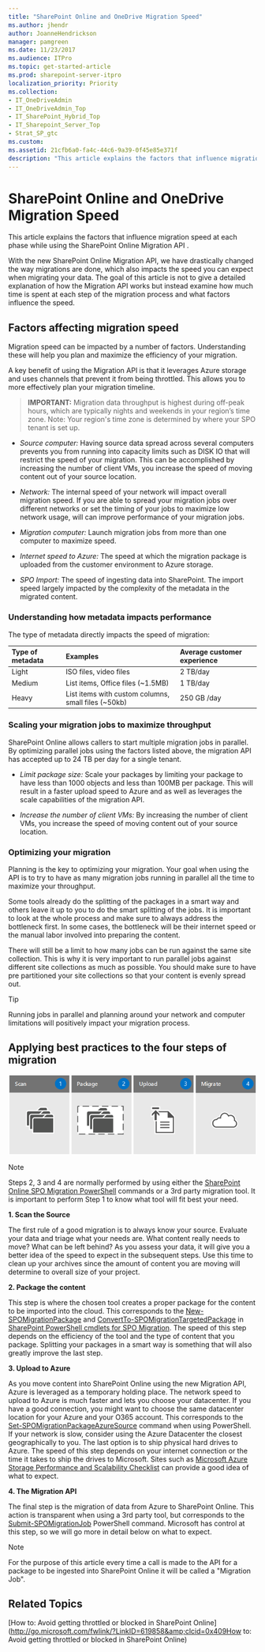 ```yaml
---
title: "SharePoint Online and OneDrive Migration Speed"
ms.author: jhendr
author: JoanneHendrickson
manager: pamgreen
ms.date: 11/23/2017
ms.audience: ITPro
ms.topic: get-started-article
ms.prod: sharepoint-server-itpro
localization_priority: Priority
ms.collection:
- IT_OneDriveAdmin
- IT_OneDriveAdmin_Top
- IT_SharePoint_Hybrid_Top
- IT_Sharepoint_Server_Top
- Strat_SP_gtc
ms.custom: 
ms.assetid: 21cfb6a0-fa4c-44c6-9a39-0f45e85e371f
description: "This article explains the factors that influence migration speed at each phase while using the SharePoint Online Migration API ."
---
```


# SharePoint Online and OneDrive Migration Speed

This article explains the factors that influence migration speed at each phase while using the SharePoint Online Migration API .
  
With the new SharePoint Online Migration API, we have drastically changed the way migrations are done, which also impacts the speed you can expect when migrating your data. The goal of this article is not to give a detailed explanation of how the Migration API works but instead examine how much time is spent at each step of the migration process and what factors influence the speed.
  
## Factors affecting migration speed

Migration speed can be impacted by a number of factors. Understanding these will help you plan and maximize the efficiency of your migration.
  
A key benefit of using the Migration API is that it leverages Azure storage and uses channels that prevent it from being throttled. This allows you to more effectively plan your migration timeline. 

> **IMPORTANT:**
> Migration data throughput is highest during off-peak hours, which are typically nights and weekends in your region’s time zone. Note: Your region's time zone is determined by where your SPO tenant is set up.
  
-  *Source computer:*  Having source data spread across several computers prevents you from running into capacity limits such as DISK IO that will restrict the speed of your migration. This can be accomplished by increasing the number of client VMs, you increase the speed of moving content out of your source location. 
    
-  *Network:*  The internal speed of your network will impact overall migration speed. If you are able to spread your migration jobs over different networks or set the timing of your jobs to maximize low network usage, will can improve performance of your migration jobs. 
    
-  *Migration computer:*  Launch migration jobs from more than one computer to maximize speed. 
    
-  *Internet speed to Azure:*  The speed at which the migration package is uploaded from the customer environment to Azure storage. 
    
-  *SPO Import:*  The speed of ingesting data into SharePoint. The import speed largely impacted by the complexity of the metadata in the migrated content. 
    
### Understanding how metadata impacts performance

The type of metadata directly impacts the speed of migration:
  
|**Type of metadata**|**Examples**|**Average customer experience**|
|:-----|:-----|:-----|
|Light  <br/> |ISO files, video files  <br/> |2 TB/day  <br/> |
|Medium  <br/> |List items, Office files (~1.5MB)  <br/> |1 TB/day  <br/> |
|Heavy  <br/> |List items with custom columns, small files (~50kb)  <br/> |250 GB /day  <br/> |
   
### Scaling your migration jobs to maximize throughput

SharePoint Online allows callers to start multiple migration jobs in parallel. By optimizing parallel jobs using the factors listed above, the migration API has accepted up to 24 TB per day for a single tenant.
  
-  *Limit package size:*  Scale your packages by limiting your package to have less than 1000 objects and less than 100MB per package. This will result in a faster upload speed to Azure and as well as leverages the scale capabilities of the migration API. 
    
-  *Increase the number of client VMs:*  By increasing the number of client VMs, you increase the speed of moving content out of your source location. 
    
### Optimizing your migration

Planning is the key to optimizing your migration. Your goal when using the API is to try to have as many migration jobs running in parallel all the time to maximize your throughput.
  
Some tools already do the splitting of the packages in a smart way and others leave it up to you to do the smart splitting of the jobs. It is important to look at the whole process and make sure to always address the bottleneck first. In some cases, the bottleneck will be their internet speed or the manual labor involved into preparing the content.
  
There will still be a limit to how many jobs can be run against the same site collection. This is why it is very important to run parallel jobs against different site collections as much as possible. You should make sure to have pre partitioned your site collections so that your content is evenly spread out.
  
> [!TIP]
> Running jobs in parallel and planning around your network and computer limitations will positively impact your migration process. 
  
## Applying best practices to the four steps of migration

![Four steps for a migration](../media/44e0b6fb-c272-4587-857b-43840395e099.png)
  
> [!NOTE]
> Steps 2, 3 and 4 are normally performed by using either the [SharePoint Online SPO Migration PowerShell](http://go.microsoft.com/fwlink/?LinkID=619850&amp;clcid=0x409) commands or a 3rd party migration tool. It is important to perform Step 1 to know what tool will fit best your need. 
  
 **1. Scan the Source**
  
The first rule of a good migration is to always know your source. Evaluate your data and triage what your needs are. What content really needs to move? What can be left behind? As you assess your data, it will give you a better idea of the speed to expect in the subsequent steps. Use this time to clean up your archives since the amount of content you are moving will determine to overall size of your project.
  
 **2. Package the content**
  
This step is where the chosen tool creates a proper package for the content to be imported into the cloud. This corresponds to the [New-SPOMigrationPackage](http://go.microsoft.com/fwlink/?LinkID=619851&amp;clcid=0x409) and [ConvertTo-SPOMigrationTargetedPackage](http://go.microsoft.com/fwlink/?LinkID=619852&amp;clcid=0x409) in [SharePoint PowerShell cmdlets for SPO Migration](http://go.microsoft.com/fwlink/?LinkID=619850&amp;clcid=0x409). The speed of this step depends on the efficiency of the tool and the type of content that you package. Splitting your packages in a smart way is something that will also greatly improve the last step.
  
 **3. Upload to Azure**
  
As you move content into SharePoint Online using the new Migration API, Azure is leveraged as a temporary holding place. The network speed to upload to Azure is much faster and lets you choose your datacenter. If you have a good connection, you might want to choose the same datacenter location for your Azure and your O365 account. This corresponds to the [Set-SPOMigrationPackageAzureSource](http://go.microsoft.com/fwlink/?LinkID=619853&amp;clcid=0x409) command when using PowerShell. If your network is slow, consider using the Azure Datacenter the closest geographically to you. The last option is to ship physical hard drives to Azure. The speed of this step depends on your internet connection or the time it takes to ship the drives to Microsoft. Sites such as [Microsoft Azure Storage Performance and Scalability Checklist](http://go.microsoft.com/fwlink/?LinkID=619855&amp;clcid=0x409) can provide a good idea of what to expect. 
  
 **4. The Migration API**
  
The final step is the migration of data from Azure to SharePoint Online. This action is transparent when using a 3rd party tool, but corresponds to the [Submit-SPOMigrationJob](https://technet.microsoft.com/en-us/library/mt143605.aspx) PowerShell command. Microsoft has control at this step, so we will go more in detail below on what to expect. 
  
> [!NOTE]
> For the purpose of this article every time a call is made to the API for a package to be ingested into SharePoint Online it will be called a "Migration Job". 
  
## Related Topics

[How to: Avoid getting throttled or blocked in SharePoint Online](http://go.microsoft.com/fwlink/?LinkID=619858&amp;clcid=0x409How to: Avoid getting throttled or blocked in SharePoint Online)
  

